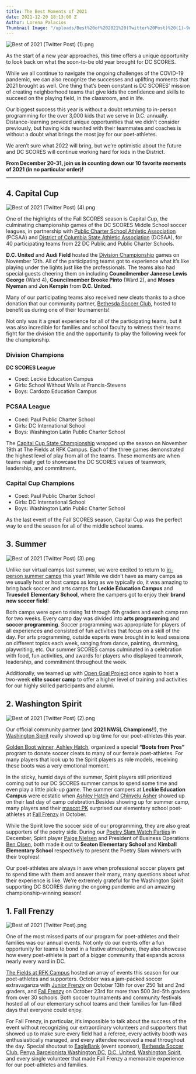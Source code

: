 ```yaml
---
title: The Best Moments of 2021
date: 2021-12-20 18:13:00 Z
Author: Lorena Palacios
Thumbnail Image: "/uploads/Best%20of%202021%20(Twitter%20Post)%20(1)-9d6b57.png"
---
```


![Best of 2021 (Twitter Post) (1).png](/uploads/Best%20of%202021%20(Twitter%20Post)%20(1).png)

As the start of a new year approaches, this time offers a unique opportunity to look back on what the soon-to-be old year brought for DC SCORES. 

While we all continue to navigate the ongoing challenges of the COVID-19 pandemic, we can also recognize the successes and uplifting moments that 2021 brought as well. One thing that’s been constant is DC SCORES’ mission of creating neighborhood teams that give kids the confidence and skills to succeed on the playing field, in the classroom, and in life.





Our biggest success this year is without a doubt returning to in-person programming for the over 3,000 kids that we serve in D.C. annually. Distance-learning provided unique opportunities that we didn’t consider previously, but having kids reunited with their teammates and coaches is without a doubt what brings the most joy for our poet-athletes. 

We aren’t sure what 2022 will bring, but we’re optimistic about the future and DC SCORES will continue working hard for kids in the District.

**From December 20-31, join us in counting down our 10 favorite moments of 2021 (in no particular order)!**

---

## 4. Capital Cup
![Best of 2021 (Twitter Post) (4).png](/uploads/Best%20of%202021%20(Twitter%20Post)%20(4).png)

One of the highlights of the Fall SCORES season is Capital Cup, the culminating championship games of the DC SCORES Middle School soccer leagues, in partnership with [Public Charter School Athletic Association](https://dcchartersports.org/) (PCSAA) and [District of Columbia State Athletic Association](https://www.dcsaasports.org/) (DCSAA), for 40 participating teams from 22 DC Public and Public Charter Schools. 

**D.C. United** and **Audi Field** hosted the [Division Championship](https://www.flickr.com/photos/dcscorespictures/albums/72157720198165015) games on November 12th. All of the participating teams got to experience what it’s like playing under the lights just like the professionals. The teams also had special guests cheering them on including **Councilmember Janeese Lewis George** (Ward 4), **Councilmember Brooke Pinto** (Ward 2), and **Moses Nyeman** and **Jon Kempin** from **D.C. United**.

Many of our participating teams also received new cleats thanks to a shoe donation that our community partner, [Bethesda Soccer Club](https://www.bethesdasoccer.org/), hosted to benefit us during one of their tournaments!

Not only was it a great experience for all of the participating teams, but it was also incredible for families and school faculty to witness their teams fight for the division title and the opportunity to play the following week for the championship.

### Division Champions
**DC SCORES League**
* Coed: Leckie Education Campus
* Girls: School Without Walls at Francis-Stevens
* Boys: Cardozo Education Campus

### PCSAA League
* Coed: Paul Public Charter School
* Girls: DC International School
* Boys: Washington Latin Public Charter School

The [Capital Cup State Championship](https://bit.ly/capcupfinals21) wrapped up the season on November 19th at The Fields at RFK Campus. Each of the three games demonstrated the highest level of play from all of the teams. These moments are when teams really get to showcase the DC SCORES values of teamwork, leadership, and commitment.

### Capital Cup Champions
* Coed: Paul Public Charter School
* Girls: DC International School
* Boys: Washington Latin Public Charter School

As the last event of the Fall SCORES season, Capital Cup was the perfect way to end the season for all of the middle school teams.

## 3. Summer

![Best of 2021 (Twitter Post) (3).png](/uploads/Best%20of%202021%20(Twitter%20Post)%20(3).png)

Unlike our virtual camps last summer, we were excited to return to [in-person summer camps](https://www.flickr.com/photos/dcscorespictures/albums/72157719950176542) this year! While we didn’t have as many camps as we usually host or host camps as long as we typically do, it was amazing to bring back soccer and arts camps for **Leckie Education Campus** and **Truesdell Elementary School**, where the campers got to enjoy their **brand new soccer field**!

Both camps were open to rising 1st through 6th graders and each camp ran for two weeks. Every camp day was divided into **arts programming** and **soccer programming**. Soccer programming was appropriate for players of all experiences and consisted of fun activities that focus on a skill of the day. For arts programming, outside experts were brought in to lead sessions on different topics each week, ranging from dance, painting, drumming, playwriting, etc. Our summer SCORES camps culminated in a celebration with food, fun activities, and awards for players who displayed teamwork, leadership, and commitment throughout the week.

Additionally, we teamed up with [Open Goal Project](https://www.opengoalproject.org/) once again to host a two-week **elite soccer camp** to offer a higher level of training and activities for our highly skilled participants and alumni.

## 2. Washington Spirit

![Best of 2021 (Twitter Post) (2).png](/uploads/Best%20of%202021%20(Twitter%20Post)%20(2).png)

Our official community partner (and **2021 NWSL Champions**!!), the [Washington Spirit](https://washingtonspirit.com/) really showed up big time for our poet-athletes this year.

[Golden Boot winner, Ashley Hatch](https://justwomenssports.com/washington-spirits-ashley-hatch-wins-nwsl-golden-boot/), organized a special **“Boots from Pros”** program to donate soccer cleats to many of our female poet-athletes. For many players that look up to the Spirit players as role models, receiving these boots was a very emotional moment.

In the sticky, humid days of the summer, Spirit players still prioritized coming out to our DC SCORES summer camps to spend some time and even play a little pick-up game. The summer campers at **Leckie Education Campus** were ecstatic when [Ashley Hatch](https://twitter.com/ash_hatch33) and [Chinyelu Asher](https://twitter.com/ChinyeluAsher) showed up on their last day of camp celebration.Besides showing up for summer camp, many players and their [mascot PK](https://twitter.com/PK_WashSpirit) surprised our elementary school poet-athletes at [Fall Frenzy](https://bit.ly/ff21photos) in October. 

While the Spirit love the soccer side of our programming, they are also great supporters of the poetry side. During our [Poetry Slam Watch Parties](https://bit.ly/dcswpphotos) in December, Spirit player [Paige Nielsen](https://twitter.com/Paigenielsen) and President of Business Operations [Ben Olsen](https://www.instagram.com/benolsen_14/), both made it out to **Seaton Elementary School** and **Kimball Elementary School** respectively to present the Poetry Slam winners with their trophies!

Our poet-athletes are always in awe when professional soccer players get to spend time with them and answer their many, many questions about what their experience is like. We’re extremely grateful for the Washington Spirit supporting DC SCORES during the ongoing pandemic and an amazing championship-winning season!

## 1. Fall Frenzy 

![Best of 2021 (Twitter Post).png](/uploads/Best%20of%202021%20(Twitter%20Post).png)

One of the most missed parts of our program for poet-athletes and their families was our annual events. Not only do our events offer a fun opportunity for teams to bond in a festive atmosphere, they also showcase how every poet-athlete is part of a bigger community that expands across nearly every ward in DC.

[The Fields at RFK Campus](https://rfkfields.com/) hosted an array of events this season for our poet-athletes and supporters. October was a jam-packed soccer extravaganza with [Junior Frenzy](https://www.flickr.com/photos/dcscorespictures/albums/72157720066464355) on October 13th for over 250 1st and 2nd graders, and [Fall Frenzy](https://www.flickr.com/photos/dcscorespictures/albums/72157720067097403) on October 23rd for more than 500 3rd-5th graders from over 30 schools. Both soccer tournaments and community festivals hosted all of our elementary school teams and their families for fun-filled days that everyone could enjoy.

For Fall Frenzy, in particular, it’s impossible to talk about the success of the event without recognizing our extraordinary volunteers and supporters that showed up to make sure every field had a referee, every activity booth was enthusiastically managed, and every attendee received a meal throughout the day. Special shoutout to [EagleBank](https://www.eaglebankcorp.com/) (event sponsor), [Bethesda Soccer Club](https://www.bethesdasoccer.org/), [Penya Barcelonista Washington DC](https://fcbarcelonadc.com/), [D.C. United](https://www.dcunited.com/), [Washington Spirit](https://washingtonspirit.com/), and every single volunteer that made Fall Frenzy a memorable experience for our poet-athletes and families.